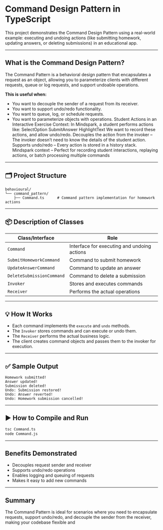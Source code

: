 # Command Design Pattern in TypeScript

This project demonstrates the Command Design Pattern using a real-world example: executing and undoing actions (like submitting homework, updating answers, or deleting submissions) in an educational app.

---

## What is the Command Design Pattern?

The Command Pattern is a behavioral design pattern that encapsulates a request as an object, allowing you to parameterize clients with different requests, queue or log requests, and support undoable operations.

**This is useful when:**
- You want to decouple the sender of a request from its receiver.
- You want to support undo/redo functionality.
- You want to queue, log, or schedule requests.
- You want to parameterize objects with operations.
Student Actions in an Interactive Exercise
Context: In Mindspark, a student performs actions like:
SelectOption
SubmitAnswer
HighlightText
We want to record these actions, and allow undo/redo.
Decouples the action from the invoker – The invoker doesn’t need to know the details of the student action.
Supports undo/redo – Every action is stored in a history stack.
Mindspark context – Perfect for recording student interactions, replaying actions, or batch processing multiple commands

---

## 🗂️ Project Structure

```
behavioural/
└── command_pattern/
    ├── Command.ts      # Command pattern implementation for homework actions
```

---

## 📦 Description of Classes

| Class/Interface      | Role                                                      |
|----------------------|-----------------------------------------------------------|
| `Command`            | Interface for executing and undoing actions               |
| `SubmitHomeworkCommand` | Command to submit homework                             |
| `UpdateAnswerCommand`   | Command to update an answer                            |
| `DeleteSubmissionCommand`| Command to delete a submission                        |
| `Invoker`            | Stores and executes commands                              |
| `Receiver`           | Performs the actual operations                            |

---

## 💡 How It Works

- Each command implements the `execute` and `undo` methods.
- The `Invoker` stores commands and can execute or undo them.
- The `Receiver` performs the actual business logic.
- The client creates command objects and passes them to the invoker for execution.

---

## ✅ Sample Output

```
Homework submitted!
Answer updated!
Submission deleted!
Undo: Submission restored!
Undo: Answer reverted!
Undo: Homework submission cancelled!
```

---

## ▶️ How to Compile and Run

```sh
tsc Command.ts
node Command.js
```

---

## Benefits Demonstrated

- Decouples request sender and receiver
- Supports undo/redo operations
- Enables logging and queuing of requests
- Makes it easy to add new commands

---

## Summary

The Command Pattern is ideal for scenarios where you need to encapsulate requests, support undo/redo, and decouple the sender from the receiver, making your codebase flexible and